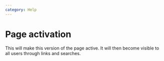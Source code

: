 ```yaml
---
category: Help
---
```


# Page activation

This will make this version of the page active. It will then become visible to
all users through links and searches.
